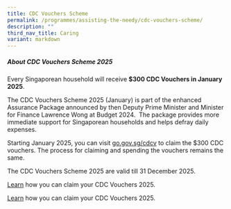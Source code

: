 ```yaml
---
title: CDC Vouchers Scheme
permalink: /programmes/assisting-the-needy/cdc-vouchers-scheme/
description: ""
third_nav_title: Caring
variant: markdown
---
```


##### About CDC Vouchers Scheme 2025
         
Every Singaporean household will receive **$300 CDC Vouchers in January 2025**.  

The CDC Vouchers Scheme 2025 (January) is part of the enhanced Assurance Package announced by then Deputy Prime Minister and Minister for Finance Lawrence Wong at Budget 2024.  The package provides more immediate support for Singaporean households and helps defray daily expenses.

Starting January 2025, you can visit [go.gov.sg/cdcv](https://go.gov.sg/cdcv) to claim the $300 CDC vouchers. The process for claiming and spending the vouchers remains the same.

The CDC Vouchers Scheme 2025 are valid till 31 December 2025.

[Learn](https://vouchers.cdc.gov.sg/residents/info) how you can claim your CDC Vouchers 2025.


[Learn](https://vouchers.cdc.gov.sg/residents/info) how you can claim your CDC Vouchers 2025.